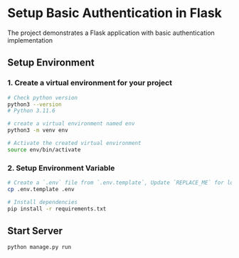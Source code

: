 # Setup Basic Authentication in Flask

The project demonstrates a Flask application with basic authentication implementation

## Setup Environment

### 1. Create a virtual environment for your project

```bash
# Check python version
python3 --version
# Python 3.11.6

# create a virtual environment named env
python3 -m venv env  

# Activate the created virtual environment
source env/bin/activate
```

### 2. Setup Environment Variable

```bash
# Create a `.env` file from `.env.template`, Update `REPLACE_ME` for local setup
cp .env.template .env

# Install dependencies
pip install -r requirements.txt
```

## Start Server

```bash
python manage.py run
```
